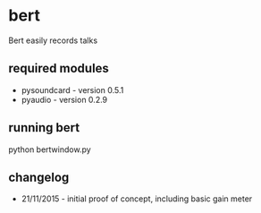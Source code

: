 # bert
Bert easily records talks

## required modules
* pysoundcard - version 0.5.1
* pyaudio - version 0.2.9

## running bert
python bertwindow.py

## changelog
* 21/11/2015 - initial proof of concept, including basic gain meter
